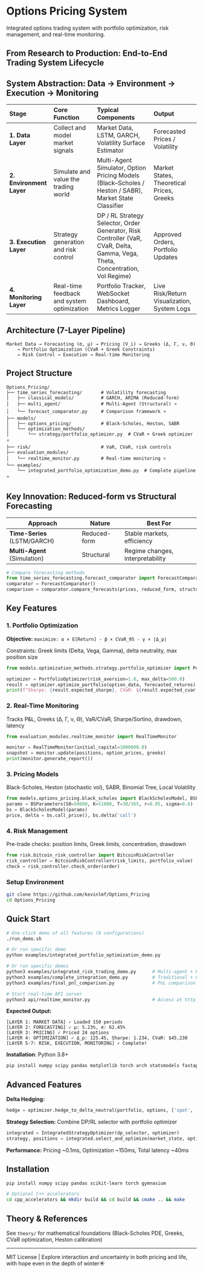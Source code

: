 # Options Pricing System

Integrated options trading system with portfolio optimization, risk management, and real-time monitoring.

## From Research to Production: End-to-End Trading System Lifecycle

## System Abstraction: Data → Environment → Execution → Monitoring

| **Stage** | **Core Function** | **Typical Components** | **Output** |
|:-----------|:------------------|:------------------------|:------------|
| **1. Data Layer** | Collect and model market signals | Market Data, LSTM, GARCH, Volatility Surface Estimator | Forecasted Prices / Volatility |
| **2. Environment Layer** | Simulate and value the trading world | Multi-Agent Simulator, Option Pricing Models (Black–Scholes / Heston / SABR), Market State Classifier | Market States, Theoretical Prices, Greeks |
| **3. Execution Layer** | Strategy generation and risk control | DP / RL Strategy Selector, Order Generator, Risk Controller (VaR, CVaR, Delta, Gamma, Vega, Theta, Concentration, Vol Regime) | Approved Orders, Portfolio Updates |
| **4. Monitoring Layer** | Real-time feedback and system optimization | Portfolio Tracker, WebSocket Dashboard, Metrics Logger | Live Risk/Return Visualization, System Logs |



## Architecture (7-Layer Pipeline)

```
Market Data → Forecasting (σ, μ) → Pricing (V_i) → Greeks (Δ, Γ, ν, Θ)
    → Portfolio Optimization (CVaR + Greek Constraints)
    → Risk Control → Execution → Real-time Monitoring
```

## Project Structure

```
Options_Pricing/
├── time_series_forecasting/       # Volatility forecasting
│   ├── classical_models/          # GARCH, ARIMA (Reduced-form)
│   ├── multi_agent/               # Multi-Agent (Structural) ⭐
│   └── forecast_comparator.py     # Comparison framework ⭐
├── models/
│   ├── options_pricing/           # Black-Scholes, Heston, SABR
│   └── optimization_methods/
│       └── strategy/portfolio_optimizer.py  # CVaR + Greek optimizer ⭐
├── risk/                          # VaR, CVaR, risk controls
├── evaluation_modules/
│   └── realtime_monitor.py        # Real-time monitoring ⭐
└── examples/
    └── integrated_portfolio_optimization_demo.py  # Complete pipeline ⭐
```

## Key Innovation: Reduced-form vs Structural Forecasting

| Approach | Nature | Best For |
|----------|--------|----------|
| **Time-Series** (LSTM/GARCH) | Reduced-form | Stable markets, efficiency |
| **Multi-Agent** (Simulation) | Structural | Regime changes, interpretability |

```python
# Compare forecasting methods
from time_series_forecasting.forecast_comparator import ForecastComparator
comparator = ForecastComparator()
comparison = comparator.compare_forecasts(prices, reduced_form, structural)
```

## Key Features

### 1. Portfolio Optimization
**Objective:** `maximize: α × E[Return] - β × CVaR_95 - γ × |Δ_p|`

Constraints: Greek limits (Delta, Vega, Gamma), delta neutrality, max position size

```python
from models.optimization_methods.strategy.portfolio_optimizer import PortfolioOptimizer

optimizer = PortfolioOptimizer(risk_aversion=1.0, max_delta=500.0)
result = optimizer.optimize_portfolio(option_data, forecasted_returns)
print(f"Sharpe: {result.expected_sharpe}, CVaR: ${result.expected_cvar:,.2f}")
```

### 2. Real-Time Monitoring
Tracks P&L, Greeks (Δ, Γ, ν, Θ), VaR/CVaR, Sharpe/Sortino, drawdown, latency

```python
from evaluation_modules.realtime_monitor import RealTimeMonitor

monitor = RealTimeMonitor(initial_capital=1000000.0)
snapshot = monitor.update(positions, option_prices, greeks)
print(monitor.generate_report())
```

### 3. Pricing Models
Black-Scholes, Heston (stochastic vol), SABR, Binomial Tree, Local Volatility

```python
from models.options_pricing.black_scholes import BlackScholesModel, BSParameters
params = BSParameters(S0=50000, K=51000, T=30/365, r=0.05, sigma=0.6)
bs = BlackScholesModel(params)
price, delta = bs.call_price(), bs.delta('call')
```

### 4. Risk Management
Pre-trade checks: position limits, Greek limits, concentration, drawdown

```python
from risk.bitcoin_risk_controller import BitcoinRiskController
risk_controller = BitcoinRiskController(risk_limits, portfolio_value)
check = risk_controller.check_order(order)
```
### Setup Environment
```bash
git clone https://github.com/kevinlmf/Options_Pricing
cd Options_Pricing
```

## Quick Start

```bash
# One-click demo of all features (8 configurations)
./run_demo.sh

# Or run specific demo
python examples/integrated_portfolio_optimization_demo.py

# Or run specific demos
python3 examples/integrated_risk_trading_demo.py      # Multi-agent + Risk Control
python3 examples/complete_integration_demo.py         # Traditional + Options + Risk
python3 examples/final_pnl_comparison.py              # PnL comparison across all configs

# Start real-time API server
python3 api/realtime_monitor.py                       # Access at http://localhost:8000/docs
```

**Expected Output:**
```
[LAYER 1: MARKET DATA] ✓ Loaded 150 periods
[LAYER 2: FORECASTING] ✓ μ: 5.23%, σ: 62.45%
[LAYER 3: PRICING] ✓ Priced 24 options
[LAYER 4: OPTIMIZATION] ✓ Δ_p: 125.45, Sharpe: 1.234, CVaR: $45,230
[LAYER 5-7: RISK, EXECUTION, MONITORING] ✓ Complete!
```

**Installation**: Python 3.8+
```bash
pip install numpy scipy pandas matplotlib torch arch statsmodels fastapi uvicorn websockets
```




## Advanced Features

**Delta Hedging:**
```python
hedge = optimizer.hedge_to_delta_neutral(portfolio, options, ['spot', 'futures'])
```

**Strategy Selection:** Combine DP/RL selector with portfolio optimizer
```python
integrated = IntegratedStrategyOptimizer(dp_selector, optimizer)
strategy, positions = integrated.select_and_optimize(market_state, options, returns)
```

**Performance:** Pricing ~0.1ms, Optimization ~150ms, Total latency ~40ms

## Installation

```bash
pip install numpy scipy pandas scikit-learn torch gymnasium

# Optional C++ accelerators
cd cpp_accelerators && mkdir build && cd build && cmake .. && make
```

## Theory & References

See `theory/` for mathematical foundations (Black-Scholes PDE, Greeks, CVaR optimization, Heston calibration)

---

MIT License | Explore interaction and uncertainty in both pricing and life, with hope even in the depth of winter☀️
